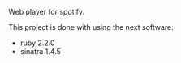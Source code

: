 Web player for spotify.

This project is done with using the next software: 
- ruby 2.2.0
- sinatra 1.4.5
